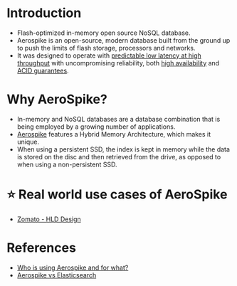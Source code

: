 # Introduction
- Flash-optimized in-memory open source NoSQL database. 
- Aerospike is an open-source, modern database built from the ground up to push the limits of flash storage, processors and networks. 
- It was designed to operate with [predictable low latency at high throughput](../../0_SystemGlossaries/Scalability/LatencyThroughput.md) with uncompromising reliability, both [high availability](../../0_SystemGlossaries/Reliability/HighAvailability.md) and [ACID guarantees](../../0_SystemGlossaries/Database/ACIDPropertyTransaction.md).

# Why AeroSpike?
- In-memory and NoSQL databases are a database combination that is being employed by a growing number of applications. 
- [Aerospike](https://www.trustradius.com/reviews/aerospike-2022-01-08-07-24-05) features a Hybrid Memory Architecture, which makes it unique. 
- When using a persistent SSD, the index is kept in memory while the data is stored on the disc and then retrieved from the drive, as opposed to when using a non-persistent SSD.

# :star: Real world use cases of AeroSpike
- [Zomato - HLD Design](../../../3_HLDDesignProblems/ZomatoDesign)

# References
- [Who is using Aerospike and for what?](https://www.quora.com/Who-is-using-Aerospike-and-for-what)
- [Aerospike vs Elasticsearch](https://stackshare.io/stackups/aerospike-vs-elasticsearch)